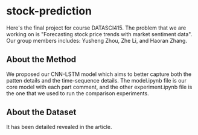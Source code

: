 # stock-prediction
Here's the final project for course DATASCI415. The problem that we are working on is "Forecasting stock price trends with market sentiment data". Our group members includes: Yusheng Zhou, Zhe Li, and Haoran Zhang.
## About the Method
We proposed our CNN-LSTM model which aims to better capture both the patten details and the time-sequence details. The model.ipynb file is our core model with each part comment, and the other experiment.ipynb file is the one that we used to run the comparison experiments.
## About the Dataset
It has been detailed revealed in the article.
